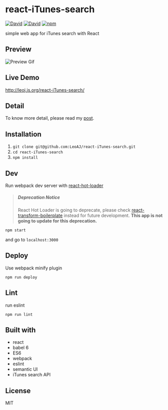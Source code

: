 # react-iTunes-search

[![David](https://img.shields.io/david/LeoAJ/react-iTunes-search.svg?style=flat-square)](https://david-dm.org/LeoAJ/react-iTunes-search)
[![David](https://img.shields.io/david/dev/LeoAJ/react-iTunes-search.svg?style=flat-square)](https://david-dm.org/LeoAJ/react-iTunes-search#info=devDependencies)
[![npm](https://img.shields.io/npm/l/express.svg?style=flat-square)](https://github.com/LeoAJ/react-iTunes-search/blob/master/LICENSE)

simple web app for iTunes search with React

## Preview

![Preview Gif](https://raw.githubusercontent.com/LeoAJ/react-iTunes-search/gif/react-iTunes-search.gif)

## Live Demo

http://leoj.js.org/react-iTunes-search/

## Detail

To know more detail, please read my [post](http://leoj.js.org/personal/React-iTunes-Search/).

## Installation

1. `git clone git@github.com:LeoAJ/react-iTunes-search.git`
2. `cd react-iTunes-search`
3. `npm install`

## Dev

Run webpack dev server with [react-hot-loader](https://github.com/gaearon/react-hot-loader)

>##### Deprecation Notice
> React Hot Loader is going to deprecate, please check [react-transform-boilerplate](https://github.com/gaearon/react-transform-boilerplate) instead for future development. **This app is not going to update for this deprecation.**

```
npm start
```

and go to `localhost:3000`

## Deploy

Use webpack minify plugin

```
npm run deploy
```

## Lint

run eslint

```
npm run lint
```

## Built with

* react
* babel 6
* ES6
* webpack
* eslint
* semantic UI
* iTunes search API

## License

MIT
